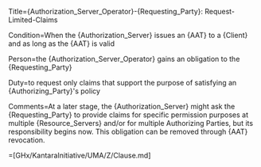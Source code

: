 Title={Authorization_Server_Operator}-{Requesting_Party}: Request-Limited-Claims

Condition=When the {Authorization_Server} issues an {AAT} to a {Client} and as long as the {AAT} is valid

Person=the {Authorization_Server_Operator} gains an obligation to the {Requesting_Party}

Duty=to request only claims that support the purpose of satisfying an {Authorizing_Party}'s policy

Comments=At a later stage, the {Authorization_Server} might ask the {Requesting_Party} to provide claims for specific permission purposes at multiple {Resource_Servers} and/or for multiple Authorizing Parties, but its responsibility begins now. This obligation can be removed through {AAT} revocation.

=[GHx/KantaraInitiative/UMA/Z/Clause.md]
